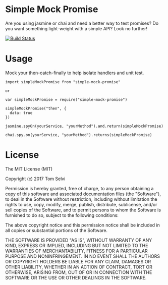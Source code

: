 # Simple Mock Promise

Are you using jasmine or chai and need a better way to test promises? Do you want something light-weight with a simple API?  Look no further!

[![Build Status](https://travis-ci.org/petkaantonov/bluebird.svg?branch=master)](https://travis-ci.org/tomselvi/simple-mock-promise)

# Usage

Mock your then-catch-finally to help isolate handlers and unit test.

```
import simpleMockPromise from "simple-mock-promise"

or

var simpleMockPromise = require("simple-mock-promise")

simpleMockPromise("then", {
  data: true
})

jasmine.spyOn(yourService, "yourMethod").and.return(simpleMockPromise)

chai.spy.on(yourService, "yourMethod").returns(simpleMockPromise)
```

# License

The MIT License (MIT)

Copyright (c) 2017 Tom Selvi

Permission is hereby granted, free of charge, to any person obtaining a copy
of this software and associated documentation files (the "Software"), to deal
in the Software without restriction, including without limitation the rights
to use, copy, modify, merge, publish, distribute, sublicense, and/or sell
copies of the Software, and to permit persons to whom the Software is
furnished to do so, subject to the following conditions:

The above copyright notice and this permission notice shall be included in
all copies or substantial portions of the Software.

THE SOFTWARE IS PROVIDED "AS IS", WITHOUT WARRANTY OF ANY KIND, EXPRESS OR
IMPLIED, INCLUDING BUT NOT LIMITED TO THE WARRANTIES OF MERCHANTABILITY,
FITNESS FOR A PARTICULAR PURPOSE AND NONINFRINGEMENT.  IN NO EVENT SHALL THE
AUTHORS OR COPYRIGHT HOLDERS BE LIABLE FOR ANY CLAIM, DAMAGES OR OTHER
LIABILITY, WHETHER IN AN ACTION OF CONTRACT, TORT OR OTHERWISE, ARISING FROM,
OUT OF OR IN CONNECTION WITH THE SOFTWARE OR THE USE OR OTHER DEALINGS IN
THE SOFTWARE.
